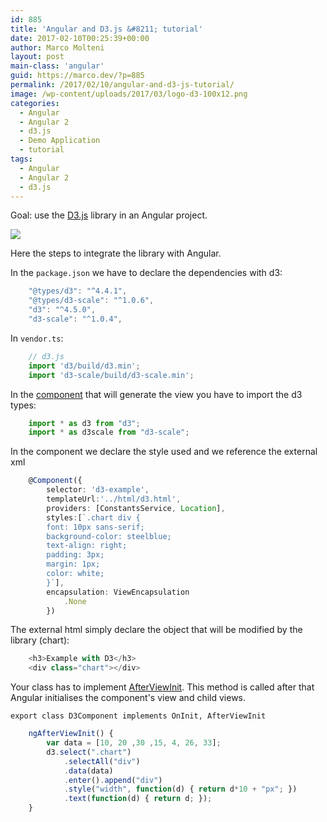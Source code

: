 ```yaml
---
id: 885
title: 'Angular and D3.js &#8211; tutorial'
date: 2017-02-10T00:25:39+00:00
author: Marco Molteni
layout: post
main-class: 'angular'
guid: https://marco.dev/?p=885
permalink: /2017/02/10/angular-and-d3-js-tutorial/
image: /wp-content/uploads/2017/03/logo-d3-100x12.png
categories:
  - Angular
  - Angular 2
  - d3.js
  - Demo Application
  - tutorial
tags:
  - Angular
  - Angular 2
  - d3.js
---
```

Goal: use the [D3.js](https://d3js.org) library in an Angular project.

<img class="alignnone size-full wp-image-884" src="{{site.baseurl}}/assets/img/uploads/2017/02/Ohne-Titel.png?resize=842%2C484" data-recalc-dims="1" />

Here the steps to integrate the library with Angular.

In the `package.json` we have to declare the dependencies with d3:

``` javascript
    "@types/d3": "^4.4.1",
    "@types/d3-scale": "^1.0.6",
    "d3": "^4.5.0",
    "d3-scale": "^1.0.4",
```    

In `vendor.ts`:
``` javascript
    // d3.js
    import 'd3/build/d3.min';
    import 'd3-scale/build/d3-scale.min';
```

In the [component](https://github.com/marco76/SpringAngular2TypeScript/blob/master/webClient/src/app/components/d3.component.ts) that will generate the view you have to import the d3 types:

``` javascript
    import * as d3 from "d3";
    import * as d3scale from "d3-scale";
```    

In the component we declare the style used and we reference the external xml

``` typescript
    @Component({
        selector: 'd3-example',
        templateUrl:'../html/d3.html',
        providers: [ConstantsService, Location],
        styles:[`.chart div {
        font: 10px sans-serif;
        background-color: steelblue;
        text-align: right;
        padding: 3px;
        margin: 1px;
        color: white;
        }`],
        encapsulation: ViewEncapsulation
            .None
        })
```    

The external html simply declare the object that will be modified by the library (chart):

``` typescript
    <h3>Example with D3</h3>
    <div class="chart"></div>
```    

Your class has to implement [AfterViewInit](https://angular.io/docs/ts/latest/guide/lifecycle-hooks.html). This method is called after that Angular initialises the component's view and child views.

`export class D3Component implements OnInit, AfterViewInit`

``` typescript
    ngAfterViewInit() {
        var data = [10, 20 ,30 ,15, 4, 26, 33];
        d3.select(".chart")
            .selectAll("div")
            .data(data)
            .enter().append("div")
            .style("width", function(d) { return d*10 + "px"; })
            .text(function(d) { return d; });
    }
```